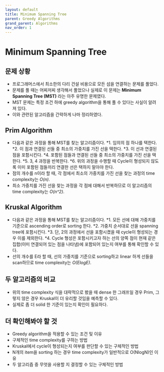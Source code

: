 ```yaml
---
layout: default
title: Minimum Spanning Tree
parent: Greedy Algorithms
grand_parent: Algorithms
nav_order: 1
---
```

# Minimum Spanning Tree
## 문제 상황
* 프로그래머스에서 최소한의 다리 건설 비용으로 모든 섬을 연결하는 문제를 풀었다.
* 문제를 풀 때는 어찌저찌 생각해서 풀었으나 실제로 이 문제는 **Minimum Spanning Tree (MST)** 라는 아주 유명한 문제였다.
* MST 문제는 특정 조건 하에 greedy algorithm을 통해 풀 수 있다는 사실이 알려져 있다.
* 이와 관련된 알고리즘을 간략하게 나마 정리하였다.

## Prim Algorithm
* 다음과 같은 과정을 통해 MST를 찾는 알고리즘이다.
*1. 임의의 점 하나를 택한다.
*2. 이 점과 연결된 선들 중 최소의 가중치를 가진 선을 택한다.
*3. 이 선과 연결된 점을 포함시킨다.
*4. 포함된 점들과 연결된 선들 중 최소의 가중치를 가진 선을 택한다.
*5. 3, 4 과정을 반복한다.
*6. 위의 과정을 수행할 때 Cycle이 형성되지 않도록 이미 포함된 점들끼리 연결한 선은 택하지 말아야 한다.
* 점의 개수를 n이라 할 때, 각 점에서 최소의 가중치를 가진 선을 찾는 과정의 time complexity는 *O(n)*.
* 최소 가중치를 가진 선을 찾는 과정을 각 점에 대해서 반복하므로 이 알고리즘의 time complexity는 *O(n^2)*.

## Kruskal Algorithm
* 다음과 같은 과정을 통해 MST를 찾는 알고리즘이다.
*1. 모든 선에 대해 가중치를 기준으로 ascending order로 sorting 한다.
*2. 가중치 순서대로 선을 spanning tree에 포함시킨다.
*3. 단, 2의 과정에서 선을 포함시켰을 때 cycle이 형성되는 경우 이를 제외한다.
*4. Cycle 형성은 포함시키고자 하는 선의 양쪽 점이 현재 같은 집합(이미 연결되어 있는 점을 나타냄)에 포함되어 있는지 여부를 통해 확인할 수 있다.
* 선의 개수를 E라 할 때, 선의 가중치를 기준으로 sorting하고 linear 하게 선들을 scan하므로 time complexity는 *O(ElogE)*.

## 두 알고리즘의 비교
* 위의 time complexity 식을 대략적으로 봤을 때 dense 한 그래프일 경우 Prim, 그렇지 않은 경우 Kruskal이 더 유리할 것임을 예측할 수 있다.
* 실제로 좀 더 solid 한 기준이 있는지 확인이 필요하다.

## 더 확인해봐야 할 것
* Greedy algorithm을 적용할 수 있는 조건 및 이유
* 구체적인 time complexity를 구하는 방법
* Kruskal에서 cycle이 형성되는지 여부를 판단할 수 있는 구체적인 방법
* N개의 item을 sorting 하는 경우 time complexity가 일반적으로 O(NlogN)인 이유
* 두 알고리즘 중 무엇을 사용할 지 결정할 수 있는 구체적인 방법

